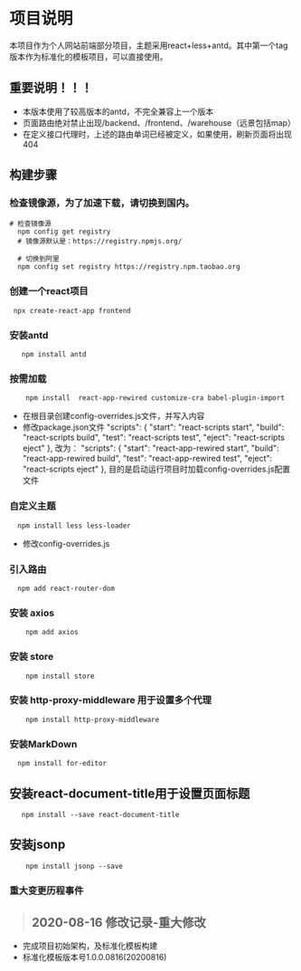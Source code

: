 # 项目说明

本项目作为个人网站前端部分项目，主题采用react+less+antd。其中第一个tag版本作为标准化的模板项目，可以直接使用。

## 重要说明！！！
* 本版本使用了较高版本的antd，不完全兼容上一个版本
* 页面路由绝对禁止出现/backend、/frontend、/warehouse（远景包括map）
* 在定义接口代理时，上述的路由单词已经被定义，如果使用，刷新页面将出现404

## 构建步骤
### 检查镜像源，为了加速下载，请切换到国内。
```shell script
# 检查镜像源
  npm config get registry
  # 镜像源默认是：https://registry.npmjs.org/

  # 切换到阿里
  npm config set registry https://registry.npm.taobao.org
```

### 创建一个react项目
```shell script
 npx create-react-app frontend
```

### 安装antd
```shell script
   npm install antd
```

### 按需加载
```shell script
    npm install  react-app-rewired customize-cra babel-plugin-import
```
* 在根目录创建config-overrides.js文件，并写入内容
* 修改package.json文件
  "scripts": {
    "start": "react-scripts start",
    "build": "react-scripts build",
    "test": "react-scripts test",
    "eject": "react-scripts eject"
  },
改为：
  "scripts": {
    "start": "react-app-rewired start",
    "build": "react-app-rewired build",
    "test": "react-app-rewired test",
    "eject": "react-scripts eject"
  },
  目的是启动运行项目时加载config-overrides.js配置文件

### 自定义主题

```shell script
  npm install less less-loader
```
* 修改config-overrides.js

### 引入路由

```shell script
  npm add react-router-dom
```

### 安装 axios
```shell script
    npm add axios
```
### 安装 store
```shell script
    npm install store
```
### 安装 http-proxy-middleware 用于设置多个代理
```shell script
    npm install http-proxy-middleware
```

### 安装MarkDown
```shell script
  npm install for-editor
```

## 安装react-document-title用于设置页面标题
```shell script
   npm install --save react-document-title
```

## 安装jsonp
```shell script
    npm install jsonp --save
```

### 重大变更历程事件

> ## 2020-08-16 修改记录-重大修改
* 完成项目初始架构，及标准化模板构建
* 标准化模板版本号1.0.0.0816(20200816)
